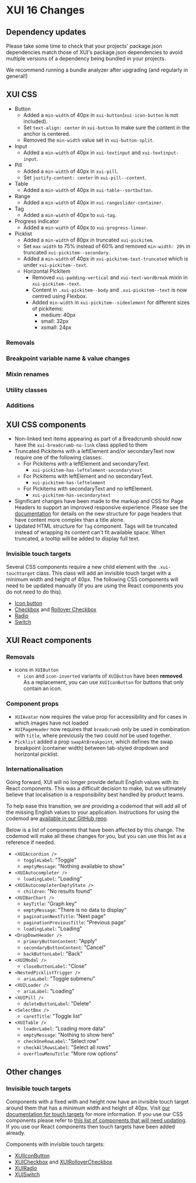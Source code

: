 # XUI 16 Changes

## Dependency updates

Please take some time to check that your projects' package.json dependencies match those of XUI's package.json
dependencies to avoid multiple versions of a dependency being bundled in your projects.

We recommend running a bundle analyzer after upgrading (and regularly in general!)

## XUI CSS

- Button
  - Added a `min-width` of 40px in `xui-button`(`xui-icon-button` is not included).
  - Set `text-align: center` in `xui-button` to make sure the content in the anchor is centered.
  - Removed the `min-width` value set in `xui-button-split`.
- Input
  - Added a `min-width` of 40px in `xui-textinput` and `xui-textinput-input`.
- Pill
  - Added a `min-width` of 40px in `xui-pill`.
  - Set `justify-content: center` in `xui-pill--content`.
- Table
  - Added a `min-width` of 40px in `xui-table--sortbutton`.
- Range
  - Added a `min-width` of 40px in `xui-rangeslider-container`.
- Tag
  - Added a `min-width` of 40px to `xui-tag`.
- Progress indicator
  - Added a `min-width` of 40px to `xui-progress-linear`.
- Picklist
  - Added a `min-width` of 80px in truncated `xui-pickitem`.
  - Set `max-width` to 75% instead of 60% and removed `min-width: 20%` in truncated `xui-pickitem--secondary`.
  - Added a `min-width` of 40px in `xui-pickitem-text-truncated` which is under `xui-pickitem--text`.
  - Horizontal Pickitem
    - Removed `xui-padding-vertical` and `xui-text-wordbreak` mixin in `xui-pickitem--text`.
    - Content in `.xui-pickitem--body` and `.xui-pickitem--text` is now centred using Flexbox.
    - Added `min-width` in `xui-pickitem--sideelement` for different sizes of pickitems:
      - medium: 40px
      - small: 32px
      - xsmall: 24px

### Removals

### Breakpoint variable name & value changes

### Mixin renames

### Utility classes

### Additions

## XUI CSS components

- Non-linked text items appearing as part of a Breadcrumb should now have the `xui-breadcrumb-no-link` class applied to them
- Truncated Pickitems with a leftElement and/or secondaryText now require one of the following classes:
  - For Pickitems with a leftElement and secondaryText.
    - `xui-pickitem-has-leftelement-secondarytext`
  - For Pickitems with leftElement and no secondaryText.
    - `xui-pickitem-has-leftelement`
  - For Pickitems with secondaryText and no leftElement.
    - `xui-pickitem-has-secondarytext`
- Significant changes have been made to the markup and CSS for Page Headers to support an improved responsive experience. Please see the [documentation](https://xui.xero.com/16.0.0/section-compounds-navigation-page-header.html) for details on the new structure for page headers that have content more complex than a title alone.
- Updated HTML structure for `Tag` component. Tags will be truncated instead of wrapping its content can't fit available space. When truncated, a tooltip will be added to display full text.

### Invisible touch targets

Several CSS components require a new child element with the `.xui-touchtarget` class. This class will add an invisible touch target with a minimum width and height of 40px. The following CSS components will need to be updated manually (If you are using the React components you do not need to do this).

- [Icon button](https://xui.xero.com/16.0.0/section-building-blocks-controls-button.html#building-blocks-controls-button-6)
- [Checkbox](https://xui.xero.com/16.0.0/section-building-blocks-controls-checkbox.html) and [Rollover Checkbox](https://xui.xero.com/16.0.0/section-building-blocks-controls-checkbox.html#building-blocks-controls-checkbox-11)
- [Radio](https://xui.xero.com/16.0.0/section-building-blocks-controls-radio.html)
- [Switch](https://xui.xero.com/16.0.0/section-building-blocks-controls-switch.html)

## XUI React components

### Removals

- icons in `XUIButton`
  - `icon` and `icon-inverted` variants of `XUIButton` have been **removed**. As a replacement, you can use `XUIIconButton` for buttons that only contain an icon.

### Component props

- `XUIAvatar` now requires the value prop for accessibility and for cases in which images have not loaded
- `XUIPageHeader` now requires that `breadcrumb` only be used in combination with `title`, where previously the two could _not_ be used together.
- `Picklist` added a prop `swapAtBreakpoint`, which defines the swap breakpoint (container width) between tab-styled dropdown and horizontal picklist.

### Internationalisation

Going forward, XUI will no longer provide default English values with its React components. This was a difficult decision to make, but we ultimately believe that localisation is a responsibility best handled by product teams.

To help ease this transition, we are providing a codemod that will add all of the missing English values to your application. Instructions for using the codemod are [available in our GitHub repo](https://github.dev.xero.com/UXE/xui/#upgrading-between-versions-of-xui).

Below is a list of components that have been affected by this change. The codemod will make all these changes for you, but you can use this list as a reference if needed.

- `<XUIAccordion />`
  - `toggleLabel`: "Toggle"
  - `emptyMessage`: "Nothing available to show"
- `<XUIAutocompleter />`
  - `loadingLabel`: "Loading"
- `<XUIAutocompleterEmptyState />`
  - `children`: "No results found"
- `<XUIBarChart />`
  - `keyTitle`: "Graph key"
  - `emptyMessage`: "There is no data to display"
  - `paginationNextTitle`: "Next page"
  - `paginationPreviousTitle`: "Previous page"
  - `loadingLabel`: "Loading"
- `<DropDownHeader />`
  - `primaryButtonContent`: "Apply"
  - `secondaryButtonContent`: "Cancel"
  - `backButtonLabel`: "Back"
- `<XUIModal />`
  - `closeButtonLabel`: "Close"
- `<NestedPicklistTrigger />`
  - `ariaLabel`: "Toggle submenu"
- `<XUILoader />`
  - `ariaLabel`: "Loading"
- `<XUIPill />`
  - `deleteButtonLabel`: "Delete"
- `<SelectBox />`
  - `caretTitle`: "Toggle list"
- `<XUITable />`
  - `loaderLabel`: "Loading more data"
  - `emptyMessage`: "Nothing to show here"
  - `checkOneRowLabel`: "Select row"
  - `checkAllRowsLabel`: "Select all rows"
  - `overflowMenuTitle`: "More row options"

## Other changes

### Invisible touch targets

Components with a fixed with and height now have an invisible touch target around them that has a minimum width and height of 40px. Visit [our documentation for touch targets](https://xui.xero.com/16.0.0/section-getting-started-responsive.html#getting-started-responsive-3) for more information. If you use our CSS components please refer to [this list of components that will need updating](#invisible-touch-targets). If you use our React components then touch targets have been added already.

Components with invisible touch targets:

- [XUIIconButton](https://xui.xero.com/16.0.0/react/#icon-button)
- [XUICheckbox](https://xui.xero.com/16.0.0/react/#checkbox) and [XUIRolloverCheckbox](https://xui.xero.com/16.0.0/react/#rollover-checkbox)
- [XUIRadio](https://xui.xero.com/16.0.0/react/#radio)
- [XUISwitch](https://xui.xero.com/16.0.0/react/#switch)
